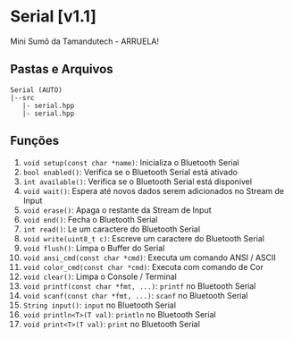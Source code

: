 # Serial [v1.1]
 Mini Sumô da Tamandutech - ARRUELA!

## Pastas e Arquivos
 ```
 Serial (AUTO)
 |--src
    |- serial.hpp
    |- serial.hpp
 ```

## Funções
 1. `void setup(const char *name)`: Inicializa o Bluetooth Serial 
 2. `bool enabled()`: Verifica se o Bluetooth Serial está ativado
 3. `int available()`: Verifica se o Bluetooth Serial está disponivel
 4. `void wait()`: Espera até novos dados serem adicionados no Stream de Input
 5. `void erase()`: Apaga o restante da Stream de Input
 6. `void end()`: Fecha o Bluetooth Serial
 7. `int read()`: Le um caractere do Bluetooth Serial
 8. `void write(uint8_t c)`: Escreve um caractere do Bluetooth Serial
 9. `void flush()`: Limpa o Buffer do Serial
 10. `void ansi_cmd(const char *cmd)`: Executa um comando ANSI / ASCII
 11. `void color_cmd(const char *cmd)`: Executa com comando de Cor
 12. `void clear()`: Limpa o Console / Terminal
 13. `void printf(const char *fmt, ...)`: `printf` no Bluetooth Serial
 14. `void scanf(const char *fmt, ...)`: `scanf` no Bluetooth Serial
 15. `String input()`: `input` no Bluetooth Serial
 16. `void println<T>(T val)`: `println` no Bluetooth Serial
 17. `void print<T>(T val)`: `print` no Bluetooth Serial
